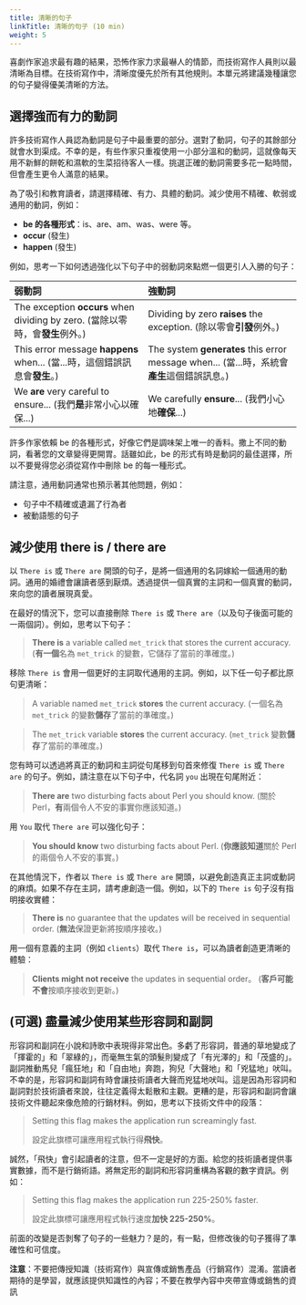 ```yaml
---
title: 清晰的句子
linkTitle: 清晰的句子 (10 min)
weight: 5
---
```


喜劇作家追求最有趣的結果，恐怖作家力求最嚇人的情節，而技術寫作人員則以最清晰為目標。在技術寫作中，清晰度優先於所有其他規則。本單元將建議幾種讓您的句子變得優美清晰的方法。

## 選擇強而有力的動詞

許多技術寫作人員認為動詞是句子中最重要的部分。選對了動詞，句子的其餘部分就會水到渠成。不幸的是，有些作家只重複使用一小部分溫和的動詞，這就像每天用不新鮮的餅乾和濕軟的生菜招待客人一樣。挑選正確的動詞需要多花一點時間，但會產生更令人滿意的結果。

為了吸引和教育讀者，請選擇精確、有力、具體的動詞。減少使用不精確、軟弱或通用的動詞，例如：

* **be 的各種形式**：is、are、am、was、were 等。
* **occur** (發生)
* **happen** (發生)

例如，思考一下如何透過強化以下句子中的弱動詞來點燃一個更引人入勝的句子：

| 弱動詞 | 強動詞 |
| :--- | :--- |
| The exception **occurs** when dividing by zero. (當除以零時，會**發生**例外。) | Dividing by zero **raises** the exception. (除以零會**引發**例外。) |
| This error message **happens** when... (當...時，這個錯誤訊息會**發生**。) | The system **generates** this error message when... (當...時，系統會**產生**這個錯誤訊息。) |
| We **are** very careful to ensure... (我們**是**非常小心以確保...) | We carefully **ensure**... (我們小心地**確保**...) |

許多作家依賴 be 的各種形式，好像它們是調味架上唯一的香料。撒上不同的動詞，看著您的文章變得更開胃。話雖如此，be 的形式有時是動詞的最佳選擇，所以不要覺得您必須從寫作中刪除 be 的每一種形式。

請注意，通用動詞通常也預示著其他問題，例如：

* 句子中不精確或遺漏了行為者
* 被動語態的句子

## 減少使用 there is / there are

以 `There is` 或 `There are` 開頭的句子，是將一個通用的名詞嫁給一個通用的動詞。通用的婚禮會讓讀者感到厭煩。透過提供一個真實的主詞和一個真實的動詞，來向您的讀者展現真愛。

在最好的情況下，您可以直接刪除 `There is` 或 `There are`（以及句子後面可能的一兩個詞）。例如，思考以下句子：

> **There is** a variable called `met_trick` that stores the current accuracy.
> (**有一個**名為 `met_trick` 的變數，它儲存了當前的準確度。)

移除 `There is` 會用一個更好的主詞取代通用的主詞。例如，以下任一句子都比原句更清晰：

> A variable named `met_trick` **stores** the current accuracy.
> (一個名為 `met_trick` 的變數**儲存**了當前的準確度。)

> The `met_trick` variable **stores** the current accuracy.
> (`met_trick` 變數**儲存**了當前的準確度。)

您有時可以透過將真正的動詞和主詞從句尾移到句首來修復 `There is` 或 `There are` 的句子。例如，請注意在以下句子中，代名詞 `you` 出現在句尾附近：

> **There are** two disturbing facts about Perl you should know.
> (關於 Perl，**有**兩個令人不安的事實你應該知道。)

用 `You` 取代 `There are` 可以強化句子：

> **You should know** two disturbing facts about Perl.
> (**你應該知道**關於 Perl 的兩個令人不安的事實。)

在其他情況下，作者以 `There is` 或 `There are` 開頭，以避免創造真正主詞或動詞的麻煩。如果不存在主詞，請考慮創造一個。例如，以下的 `There is` 句子沒有指明接收實體：

> **There is** no guarantee that the updates will be received in sequential order.
> (**無法**保證更新將按順序接收。)

用一個有意義的主詞（例如 `clients`）取代 `There is`，可以為讀者創造更清晰的體驗：

> **Clients might not receive** the updates in sequential order。
> (**客戶可能不會**按順序接收到更新。)

## (可選) 盡量減少使用某些形容詞和副詞

形容詞和副詞在小說和詩歌中表現得非常出色。多虧了形容詞，普通的草地變成了「揮霍的」和「翠綠的」，而毫無生氣的頭髮則變成了「有光澤的」和「茂盛的」。副詞推動馬兒「瘋狂地」和「自由地」奔跑，狗兒「大聲地」和「兇猛地」吠叫。不幸的是，形容詞和副詞有時會讓技術讀者大聲而兇猛地吠叫。這是因為形容詞和副詞對於技術讀者來說，往往定義得太鬆散和主觀。更糟的是，形容詞和副詞會讓技術文件聽起來像危險的行銷材料。例如，思考以下技術文件中的段落：

> Setting this flag makes the application run screamingly fast.
> 
> 設定此旗標可讓應用程式執行得**飛快**。

誠然，「飛快」會引起讀者的注意，但不一定是好的方面。給您的技術讀者提供事實數據，而不是行銷術語。將無定形的副詞和形容詞重構為客觀的數字資訊。例如：

> Setting this flag makes the application run 225-250% faster.
> 
> 設定此旗標可讓應用程式執行速度**加快 225-250%**。

前面的改變是否剝奪了句子的一些魅力？是的，有一點，但修改後的句子獲得了準確性和可信度。

**注意**：不要把傳授知識（技術寫作）與宣傳或銷售產品（行銷寫作）混淆。當讀者期待的是學習，就應該提供知識性的內容；不要在教學內容中夾帶宣傳或銷售的資訊